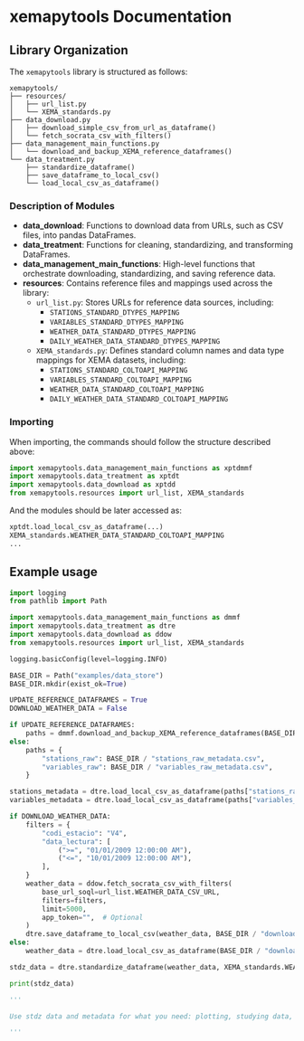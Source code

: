# xemapytools Documentation

## Library Organization

The `xemapytools` library is structured as follows:

```
xemapytools/
├── resources/
│   ├── url_list.py
│   └── XEMA_standards.py
├── data_download.py
│   ├── download_simple_csv_from_url_as_dataframe()
│   └── fetch_socrata_csv_with_filters()
├── data_management_main_functions.py
│   └── download_and_backup_XEMA_reference_dataframes()
└── data_treatment.py
    ├── standardize_dataframe()
    ├── save_dataframe_to_local_csv()
    └── load_local_csv_as_dataframe()
```

### Description of Modules

- **data_download**: Functions to download data from URLs, such as CSV files, into pandas DataFrames.
- **data_treatment**: Functions for cleaning, standardizing, and transforming DataFrames.
- **data_management_main_functions**: High-level functions that orchestrate downloading, standardizing, and saving reference data.
- **resources**: Contains reference files and mappings used across the library:
  - `url_list.py`: Stores URLs for reference data sources, including:
    - `STATIONS_STANDARD_DTYPES_MAPPING`
    - `VARIABLES_STANDARD_DTYPES_MAPPING`
    - `WEATHER_DATA_STANDARD_DTYPES_MAPPING`
    - `DAILY_WEATHER_DATA_STANDARD_DTYPES_MAPPING`
  - `XEMA_standards.py`: Defines standard column names and data type mappings for XEMA datasets, including:
    - `STATIONS_STANDARD_COLTOAPI_MAPPING`
    - `VARIABLES_STANDARD_COLTOAPI_MAPPING`
    - `WEATHER_DATA_STANDARD_COLTOAPI_MAPPING`
    - `DAILY_WEATHER_DATA_STANDARD_COLTOAPI_MAPPING`

### Importing

When importing, the commands should follow the structure described above:

```python
import xemapytools.data_management_main_functions as xptdmmf
import xemapytools.data_treatment as xptdt
import xemapytools.data_download as xptdd
from xemapytools.resources import url_list, XEMA_standards
```

And the modules should be later accessed as:

```python
xptdt.load_local_csv_as_dataframe(...)
XEMA_standards.WEATHER_DATA_STANDARD_COLTOAPI_MAPPING
...
```



## Example usage

```python
import logging
from pathlib import Path

import xemapytools.data_management_main_functions as dmmf
import xemapytools.data_treatment as dtre
import xemapytools.data_download as ddow
from xemapytools.resources import url_list, XEMA_standards

logging.basicConfig(level=logging.INFO)

BASE_DIR = Path("examples/data_store")
BASE_DIR.mkdir(exist_ok=True)

UPDATE_REFERENCE_DATAFRAMES = True
DOWNLOAD_WEATHER_DATA = False

if UPDATE_REFERENCE_DATAFRAMES:
    paths = dmmf.download_and_backup_XEMA_reference_dataframes(BASE_DIR)
else:
    paths = {
        "stations_raw": BASE_DIR / "stations_raw_metadata.csv",
        "variables_raw": BASE_DIR / "variables_raw_metadata.csv",
    }

stations_metadata = dtre.load_local_csv_as_dataframe(paths["stations_raw"])
variables_metadata = dtre.load_local_csv_as_dataframe(paths["variables_raw"])

if DOWNLOAD_WEATHER_DATA:
    filters = {
        "codi_estacio": "V4",
        "data_lectura": [
            (">=", "01/01/2009 12:00:00 AM"),
            ("<=", "10/01/2009 12:00:00 AM"),
        ],
    }
    weather_data = ddow.fetch_socrata_csv_with_filters(
        base_url_soql=url_list.WEATHER_DATA_CSV_URL,
        filters=filters,
        limit=5000,
        app_token="",  # Optional
    )
    dtre.save_dataframe_to_local_csv(weather_data, BASE_DIR / "downloaded_weather_data.csv")
else:
    weather_data = dtre.load_local_csv_as_dataframe(BASE_DIR / "downloaded_weather_data.csv")

stdz_data = dtre.standardize_dataframe(weather_data, XEMA_standards.WEATHER_DATA_STANDARD_DTYPES_MAPPING, XEMA_standards.WEATHER_DATA_STANDARD_COLTOAPI_MAPPING)

print(stdz_data)

'''

Use stdz data and metadata for what you need: plotting, studying data, ...

'''

```